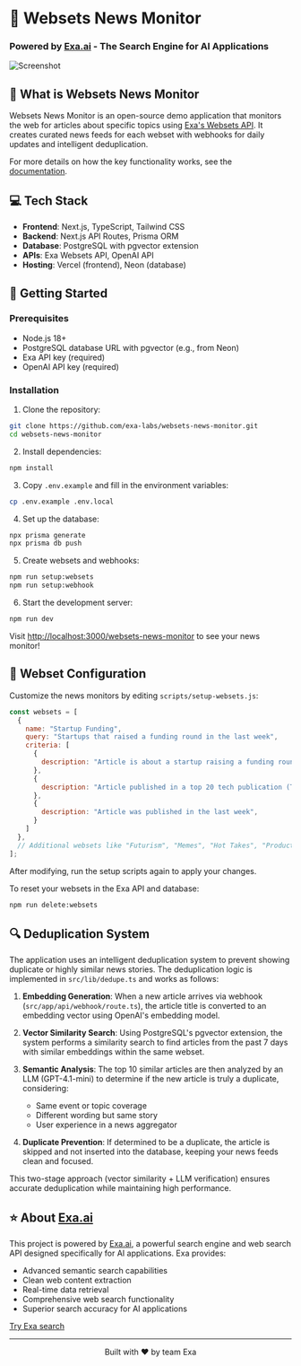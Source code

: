 # 📰 Websets News Monitor
### Powered by [Exa.ai](https://exa.ai) - The Search Engine for AI Applications

![Screenshot](https://demo.exa.ai/websets-news-monitor/opengraph-image)

## 🎯 What is Websets News Monitor

Websets News Monitor is an open-source demo application that monitors the web for articles about specific topics using [Exa's Websets API](https://docs.exa.ai/websets/api/overview). It creates curated news feeds for each webset with webhooks for daily updates and intelligent deduplication.

For more details on how the key functionality works, see the [documentation](https://docs.exa.ai/examples/demo-websets-news-monitor).

## 💻 Tech Stack

- **Frontend**: Next.js, TypeScript, Tailwind CSS
- **Backend**: Next.js API Routes, Prisma ORM
- **Database**: PostgreSQL with pgvector extension
- **APIs**: Exa Websets API, OpenAI API
- **Hosting**: Vercel (frontend), Neon (database)

## 🚀 Getting Started

### Prerequisites
- Node.js 18+
- PostgreSQL database URL with pgvector (e.g., from Neon)
- Exa API key (required)
- OpenAI API key (required)

### Installation

1. Clone the repository:
```bash
git clone https://github.com/exa-labs/websets-news-monitor.git
cd websets-news-monitor
```

2. Install dependencies:
```bash
npm install
```

3. Copy `.env.example` and fill in the environment variables:
```bash
cp .env.example .env.local
```

4. Set up the database:
```bash
npx prisma generate
npx prisma db push
```

5. Create websets and webhooks:
```bash
npm run setup:websets
npm run setup:webhook
```

6. Start the development server:
```bash
npm run dev
```

Visit [http://localhost:3000/websets-news-monitor](http://localhost:3000/websets-news-monitor) to see your news monitor!

## 🔧 Webset Configuration

Customize the news monitors by editing `scripts/setup-websets.js`:

```javascript
const websets = [
  {
    name: "Startup Funding",
    query: "Startups that raised a funding round in the last week",
    criteria: [
      {
        description: "Article is about a startup raising a funding round of at least $1M",
      },
      {
        description: "Article published in a top 20 tech publication (TechCrunch, The Verge, Wired, etc.)",
      },
      {
        description: "Article was published in the last week",
      }
    ]
  },
  // Additional websets like "Futurism", "Memes", "Hot Takes", "Product Launches", "Positive"...
];
```

After modifying, run the setup scripts again to apply your changes.

To reset your websets in the Exa API and database:
```bash
npm run delete:websets
```

## 🔍 Deduplication System

The application uses an intelligent deduplication system to prevent showing duplicate or highly similar news stories. The deduplication logic is implemented in `src/lib/dedupe.ts` and works as follows:

1. **Embedding Generation**: When a new article arrives via webhook (`src/app/api/webhook/route.ts`), the article title is converted to an embedding vector using OpenAI's embedding model.

2. **Vector Similarity Search**: Using PostgreSQL's pgvector extension, the system performs a similarity search to find articles from the past 7 days with similar embeddings within the same webset.

3. **Semantic Analysis**: The top 10 similar articles are then analyzed by an LLM (GPT-4.1-mini) to determine if the new article is truly a duplicate, considering:
   - Same event or topic coverage
   - Different wording but same story
   - User experience in a news aggregator

4. **Duplicate Prevention**: If determined to be a duplicate, the article is skipped and not inserted into the database, keeping your news feeds clean and focused.

This two-stage approach (vector similarity + LLM verification) ensures accurate deduplication while maintaining high performance.

## ⭐ About [Exa.ai](https://exa.ai)

This project is powered by [Exa.ai](https://exa.ai), a powerful search engine and web search API designed specifically for AI applications. Exa provides:

* Advanced semantic search capabilities
* Clean web content extraction
* Real-time data retrieval
* Comprehensive web search functionality
* Superior search accuracy for AI applications

[Try Exa search](https://exa.ai/search)

---

<p align="center">
  Built with ❤️ by team Exa
</p>